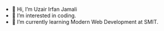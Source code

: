 - 👋 Hi, I’m Uzair Irfan Jamali
- 👀 I’m interested in coding.
- 🌱 I’m currently learning Modern Web Development at SMIT.
